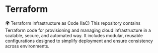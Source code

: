 # Terraform
🌍 Terraform Infrastructure as Code (IaC) This repository contains Terraform code for provisioning and managing cloud infrastructure in a scalable, secure, and automated way. It includes modular, reusable configurations designed to simplify deployment and ensure consistency across environments.
